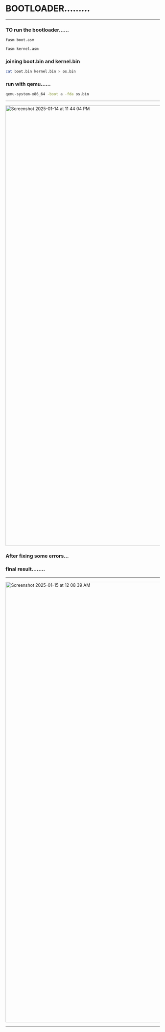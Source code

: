 # BOOTLOADER.........

---

### TO run the bootloader......

```bash
fasm boot.asm
```

```bash
fasm kernel.asm
```

### joining boot.bin and kernel.bin

```bash
cat boot.bin kernel.bin > os.bin
```

### run with qemu......
```bash
qemu-system-x86_64 -boot a -fda os.bin
```

---
<img width="1440" alt="Screenshot 2025-01-14 at 11 44 04 PM" src="https://github.com/user-attachments/assets/39a22bb8-a3b8-4c83-8068-21c59edef808" />

### After fixing some errors...

### final result........

---
<img width="1440" alt="Screenshot 2025-01-15 at 12 08 39 AM" src="https://github.com/user-attachments/assets/b5448c99-24a1-4739-abe7-34a1d251cbd3" />

---

